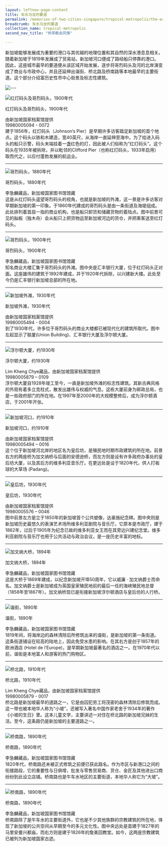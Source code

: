 ```yaml
---
layout: leftnav-page-content
title: 车水马龙的要道
permalink: /memories-of-two-cities-singapore/tropical-metropolis/the-earliest-thoroughfares/
breadcrumb: 车水马龙的要道
collection_name: tropical-metropolis
second_nav_title: "热带都会风情"

---
```

新加坡能够发展成为重要的港口与其优越的地理位置和其自然的深水港息息相关。随着新加坡于1819年发展成了贸易站，新加坡河口便成了路经船只停靠的港口。因此，这座城市最早的要道便从该区域开始发展，逐步将哥烈码头及河的北岸演变成了商业与市政中心，并且还延伸出谐街、桥北路及桥南路等本地最早的主要街道。这个部分介绍富历史性市中心街景及标志性建筑。

<p></p>

![---](/images/partition.jpg)

![红灯码头及哥烈码头，1900年代](/images/Sub1-1-Johnstons-Pier-And-Collyer-Quay.jpg)
<div class="custom-caption">
<div><p>红灯码头及哥烈码头，1900年代</p></div>
<div>由新加坡国家档案馆提供</div>
<div>19980005094 - 0072</div>
</div>
建于1856年，红灯码头（Johnson’s Pier）是早期许多访客踏足新加坡的首个地点。这个码头以铁和木建造，宽40英尺，从海岸一直延伸至海中。为了给进入码头的船只示警，码头末端挂着一盏红色的灯，因此被人们俗称为“红灯码头”。这个码头在1935年被拆除，并以毗邻的Clifford Pier（也称红灯码头，1933年启用）取而代之，以应付蓬勃发展的航运业。
<p></p>
<p></p>
<hr>

![哥烈码头，1880年代](/images/Sub1-2-Quay.jpg)
<div class="custom-caption">
<div><p>哥烈码头，1880年代</p></div>
<div>李急麟藏品，新加坡国家图书馆馆藏</div>
</div>
这是从红灯码头遥望哥烈码头的视角，也就是新加坡的外滩，这一景是许多访客对早期新加坡的第一印象。于1860年代建成的哥烈码头是由一条街道及海堤组成。此处排列着首屈一指的商业机构，也是船只卸货和储藏货物的着陆点。图中前景可见的舢板（独木舟）会从船只上把货物运至新加坡河边的货仓，并把乘客送至红灯码头。
<p></p>
<p></p>
<hr>


![哥烈码头，1900年代](/images/Sub1-3-Commercial-Square.jpg)
<div class="custom-caption">
<div><p>哥烈码头，1900年代</p></div>
<div>李急麟藏品，新加坡国家图书馆馆藏</div>
</div>
知名商业大楼汇集于哥烈码头的外滩。图中央是汇丰银行大厦，位于红灯码头正对面。这座雄伟的建筑于1892年建成，并于1920年代拆除，以兴建新大楼。此处至今仍是汇丰银行新加坡总部的所在地。
<p></p>
<p></p>
<hr>


![新加坡外滩，1930年代](/images/Sub1-4-singapore-waterfront.jpg)
<div class="custom-caption">
<div><p>新加坡外滩，1930年代</p></div>
<div>由新加坡国家档案馆提供</div>
<div>19980005494 - 0004</div>
</div>
到了1930年代，许多位于哥烈码头的商业大楼都已被现代化的建筑所取代。图中左起显示了联厦(Union Building)、汇丰银行大厦及浮尔顿大厦。
<p></p>
<p></p>
<hr>


![浮尔顿大厦，约1930年](/images/Sub1-5-General-Post-Office-And-Singapore-Clubfullerton.jpg)
<div class="custom-caption">
<div><p>浮尔顿大厦，约1930年</p></div>
<div>Lim Kheng Chye藏品，由新加坡国家档案馆提供</div>
<div>19980005879 – 0109</div>
</div>
浮尔顿大厦自1928年竣工至今，一直是新加坡外滩的标志性建筑。其新古典风格的外观有着多立克柱式，散发出雄伟与权威的气息。这栋大厦前身为邮政总局，也是一些政府部门的所在地。在1997年至2000年的大规模整修后，成为浮尔顿酒店，于2001年开张。
<p></p>
<p></p>
<hr>


![新加坡河口，约1910年](/images/Sub1-6.jpg)
<div class="custom-caption">
<div><p>新加坡河口，约1910年</p></div>
<div>由新加坡国家档案馆提供</div>
<div>19980005494 – 0016</div>
</div>
这个位于新加坡河北岸的地区名为皇后坊，是殖民地时期市政建筑的所在地。前景右方的两座桥为加文纳桥与后面的安德逊桥，而左方则是设有许多政府办事处的皇后坊大厦，以及其后方的维多利亚音乐厅。在更远处是设于1820年代，供人打板球的大草场 (Padang)。
<p></p>
<p></p>
<hr>


![皇后坊，1930年代](/images/Sub1-7-Town-Hall.jpg)
<div class="custom-caption">
<div><p>皇后坊，1930年代</p></div>
<div>由新加坡国家档案馆提供</div>
<div>19980005576 – 0046</div>
</div>
图中前景左方是立于1850年的新加坡首个公共塑像，达豪施纪念碑。图中央则是新加坡历史最悠久的表演艺术场所维多利亚剧院与音乐厅。它原本是市政厅，建于1862年，过后于1905年为纪念已故的维多利亚女王而在其旁边兴建纪念堂。维多利亚剧院与音乐厅也用于公共活动与政治会议，是一座历史丰富的地标。
<p></p>
<p></p>
<hr>


![加文纳大桥，1894年](/images/Sub1-8-Cavenagh-Bridge.jpg)
<div class="custom-caption">
<div><p>加文纳大桥，1894年</p></div>
<div>李急麟藏品，新加坡国家图书馆馆藏</div>
</div>
这座大桥于1869年建成，以纪念新加坡开埠50周年，它以威廉 · 加文纳爵士而命名。加文纳爵士是新加坡成为英国皇家殖民地前的最后一任的海峡殖民地总督（1858年至1867年）。加文纳桥现已是衔接新加坡浮尔顿酒店与皇后坊的人行桥。
<p></p>
<p></p>
<hr>


![谐街，1890年](/images/Sub1-9-Hotel-Del-Europe-High-Street.jpg)
<div class="custom-caption">
<div><p>谐街，1890年</p></div>
<div>李急麟藏品，新加坡国家图书馆馆藏</div>
</div>
1819年间，将海岸边的森林清除后所修筑出来的谐街，是新加坡的第一条街道。这条街道铺设在较高的陆地上，因此免受水患的影响。在其右方是创于1857年的欧洲酒店 (Hotel de l’Europe)，是早期新加坡最著名的酒店之一。在1970年代以前，谐街是本地富人和游客的热门购物区。
<p></p>
<p></p>
<hr>


![桥北路，1910年代](/images/Sub1-10-North-Bridge-Road.jpg)
<div class="custom-caption">
<div><p>桥北路，1910年代</p></div>
<div>Lim Kheng Chye藏品，由新加坡国家档案馆提供</div>
<div>19980005879 - 0017</div>
</div>
桥北路是新加坡最早的道路之一，它是由囚犯劳工将茂密的森林清除后修筑而成。这一带也被本地华人称为“小坡”，还被写入著名中国作家老舍于1934年的著作《小坡的生日》里。这本儿童文学，主要讲述一对住在桥北路的新加坡兄妹的生活。至今，这条路仍是新加坡的主要道路之一。
<p></p>
<p></p>
<hr>


![桥南路，1890年代](/images/Sub1-11-Central-Police-Station-And-Police-Court.jpg)
<div class="custom-caption">
<div><p>桥南路，1890年代</p></div>
<div>李急麟藏品，新加坡国家图书馆馆藏</div>
</div>
1820年代，桥南路还未被正式修筑之前便已获此路名。作为市区与新港口之间的衔接路段，它的重要性与日俱增，批发与零售贸易商、货仓、金匠及其他进出口商纷纷到此设立店铺。桥南路也是牛车水地区的主要街道，本地华人称它为“大坡”。
<p></p>
<p></p>
<hr>


![桥南路，1890年代](/images/Sub1-12-North-Bridge-Road.jpg)
<div class="custom-caption">
<div><p>桥南路，1890年代</p></div>
<div>李急麟藏品，新加坡国家图书馆馆藏</div>
</div>
桥南路除了是牛车水的主要街道外，它也是不少其他族群的宗教建筑的所在地，体现了新加坡的公共空间从早期至今的多元文化性。图中央远处是首建于1827年的马里安曼兴都庙，而右方则是建于1826年的詹美回教堂。如今，这两座宗教建筑已被列为新加坡国家古迹。
<p></p>
<p></p>

